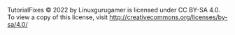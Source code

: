 TutorialFixes © 2022 by Linuxgurugamer is licensed under CC BY-SA 4.0. To view a copy of this license, visit http://creativecommons.org/licenses/by-sa/4.0/